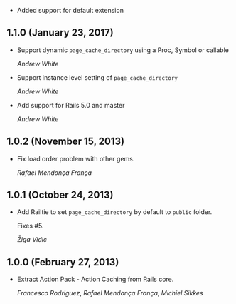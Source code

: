 
*  Added support for default extension

## 1.1.0 (January 23, 2017)

*   Support dynamic `page_cache_directory` using a Proc, Symbol or callable

    *Andrew White*

*   Support instance level setting of `page_cache_directory`

    *Andrew White*

*   Add support for Rails 5.0 and master

    *Andrew White*


## 1.0.2 (November 15, 2013)

*   Fix load order problem with other gems.

    *Rafael Mendonça França*


## 1.0.1 (October 24, 2013)

*   Add Railtie to set `page_cache_directory` by default to `public` folder.

    Fixes #5.

    *Žiga Vidic*


## 1.0.0 (February 27, 2013)

*   Extract Action Pack - Action Caching from Rails core.

    *Francesco Rodriguez*, *Rafael Mendonça França*, *Michiel Sikkes*
